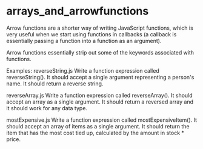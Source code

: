 # arrays_and_arrowfunctions
Arrow functions are a shorter way of writing JavaScript functions, which is very useful when we start using functions in callbacks (a callback is essentially passing a function into a function as an argument).

Arrow functions essentially strip out some of the keywords associated with functions. 

Examples:
reverseString.js
Write a function expression called reverseString(). It should accept a single argument representing a person's name. It should return a reverse string.

reverseArray.js
Write a function expression called reverseArray(). It should accept an array as a single argument. It should return a reversed array and it should work for any data type.

mostExpensive.js
Write a function expression called mostExpensiveItem(). It should accept an array of items as a single argument. It should return the item that has the most cost tied up, calculated by the amount in stock * price.
